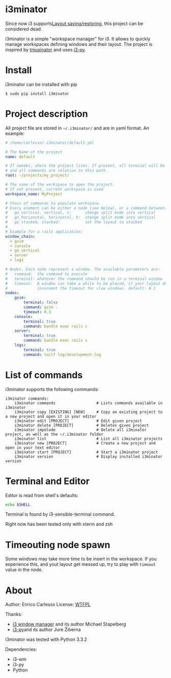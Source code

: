 # i3minator

Since now i3 supports[Layout saving/restoring](http://i3wm.org/docs/layout-saving.html),
this project can be considered dead.

i3minator is a simple "workspace manager" for i3.
It allows to quickly manage workspaces defining windows and their layout.
The project is inspired by [tmuxinator](https://github.com/aziz/tmuxinator) and uses [i3-py](https://github.com/ziberna/i3-py).

# Install

i3minator can be installed with pip

```shell
$ sudo pip install i3minator
```

# Project description

All project file are stored in `~/.i3minator/` and are in yaml format.
An example:

```yaml
# /home/carlesso/.i3minator/default.yml

# The Name of the project
name: default

# If needes, where the project lives. If present, all terminal will be opened here
# and all commands are relative to this path.
root: ~/projects/my_project/

# The name of the workspace to open the project.
# If not present, current workspace is used
workspace_name: MyProject

# Chain of commands to populate workspace.
# Every element can be either a node (see below), or a command between:
#   go_vertical, vertical, v:      change split mode into vertical
#   go_horizontal, horizontal, h:  change split mode into vertical
#   go_stacked, stacked:           set the layout to stacked
#
# Example for a rails application:
window_chain:
  - gvim
  - console
  - go_vertical
  - server
  - logs

# Nodes. Each node represent a window. The available parameters are:
#   command:  the command to execute
#   terminal: whatever the command should be run in a terminal window
#   timeout:  A window can take a while to be placed, if your layout does not come as you want,
#             inceremnt the timeout for slow windows. default: 0.1
nodes:
    gvim:
        terminal: false
        command: gvim .
        timeout: 0.3
    console:
        terminal: true
        command: bundle exec rails c
    server:
        terminal: true
        command: bundle exec rails s
    logs:
        terminal: true
        command: tailf log/development.log
```

# List of commands

i3minator supports the following commands:

```
i3minator commands:
    i3minator commands                  # Lists commands available in i3minator
    i3minator copy [EXISTING] [NEW]     # Copy an existing project to a new project and open it in your editor
    i3minator edit [PROJECT]            # Edit given project
    i3minator delete [PROJECT]          # Deletes given project
    i3minator impolode                  # Delete all i3minator project, as well as the ~/.i3minator folder
    i3minator list                      # List all i3minator projects
    i3minator new [PROJECT]             # Create a new project and open in your text editor
    i3minator start [PROJECT]           # Start a i3minator project
    i3minator version                   # Display installed i3minator version
```

# Terminal and Editor

Editor is read from shell's defaults:

```bash
echo $SHELL
```

Terminal is found by i3-sensible-terminal command.

Right now has been tested only with xterm and zsh

# Timeouting node spawn
Some windows may take more time to be insert in the workspace. If you experience this, and yout layout get messed up, try to play with `timeout` value in the node.

# About
Author: Enrico Carlesso
License: [WTFPL](http://www.wtfpl.net/about/)

Thanks:

 - [i3 window manager](http://i3wm.org/) and its author Michael Stapelberg
 - [i3-py](https://github.com/ziberna/i3-py)and its author Jure Žiberna

i3minator was tested with Python 3.3.2

Dependencies:

- i3-wm
- i3-py
- Python
